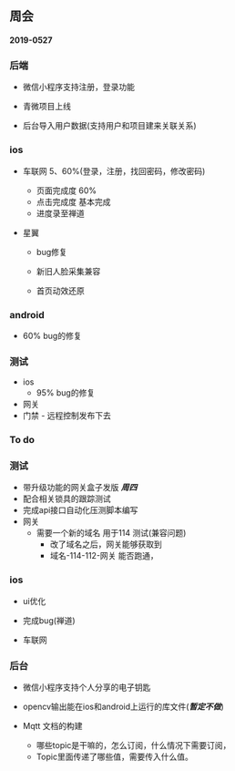 ## 周会

#### 2019-0527 

### 后端

- 微信小程序支持注册，登录功能

- 青微项目上线

- 后台导入用户数据(支持用户和项目建来关联关系)

  

### ios

- 车联网 5、60%(登录，注册，找回密码，修改密码)

  - 页面完成度 60%
  - 点击完成度 基本完成
  - 进度录至禅道

- 星翼

  - bug修复

  - 新旧人脸采集兼容

  - 首页动效还原

    

### android

- 60% bug的修复

### 测试

- ios
  - 95% bug的修复
- 网关
- 门禁 - 远程控制发布下去





### To do

### 测试

- 带升级功能的网关盒子发版 ***周四***
- 配合相关锁具的跟踪测试
- 完成api接口自动化压测脚本编写
- 网关
  - 需要一个新的域名 用于114 测试(兼容问题)
    - 改了域名之后，网关能够获取到
    - 域名-114-112-网关  能否跑通，

### ios

- ui优化

- 完成bug(禅道)
- 车联网

### 后台

- 微信小程序支持个人分享的电子钥匙
- opencv输出能在ios和android上运行的库文件(***暂定不做***)



- Mqtt 文档的构建
  - 哪些topic是干嘛的，怎么订阅，什么情况下需要订阅，
  - Topic里面传递了哪些值，需要传入什么值。